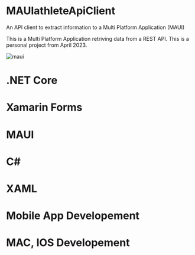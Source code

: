 # MAUIathleteApiClient
An API client to extract information to a Multi Platform Application (MAUI)

This is a Multi Platform Application retriving data from a REST API.
This is a personal project from April 2023.

![maui](https://user-images.githubusercontent.com/89307136/234753061-546f1a30-ad9f-48de-b1b7-fa9f00bb6ba2.png)


# .NET Core
# Xamarin Forms
# MAUI
# C#
# XAML

# Mobile App Developement
# MAC, IOS Developement
